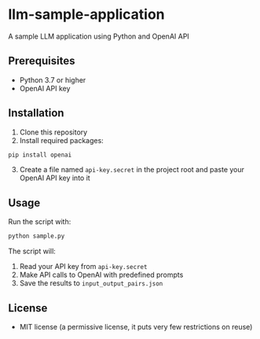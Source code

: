 # llm-sample-application
A sample LLM application using Python and OpenAI API

## Prerequisites
- Python 3.7 or higher
- OpenAI API key

## Installation

1. Clone this repository
2. Install required packages:
```bash
pip install openai
```
3. Create a file named `api-key.secret` in the project root and paste your OpenAI API key into it

## Usage

Run the script with:
```bash
python sample.py
```

The script will:
1. Read your API key from `api-key.secret`
2. Make API calls to OpenAI with predefined prompts
3. Save the results to `input_output_pairs.json`

## License
* MIT license (a permissive license, it puts very few restrictions on reuse)
